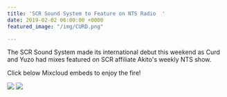 ```yaml
---
title: 'SCR Sound System to Feature on NTS Radio  '
date: 2019-02-02 06:00:00 +0000
featured_image: "/img/CURD.png"

---
```

The SCR Sound System made its international debut this weekend as Curd and Yuzo had mixes featured on SCR affiliate Akito's weekly NTS show.

Click below Mixcloud embeds to enjoy the fire!

![](/img/YUZO.png) ![](/img/CURD.png)